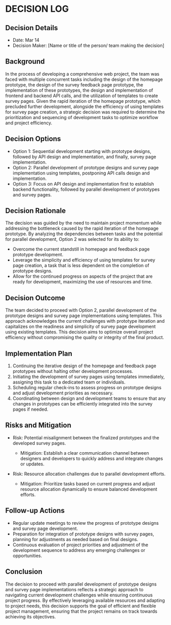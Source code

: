 # DECISION LOG 
## Decision Details 
- Date: Mar 14
- Decision Maker: [Name or title of the person/ team making the decision]
  
## Background 
In the process of developing a comprehensive web project, the team was faced with multiple concurrent tasks including the design of the homepage prototype, the design of the survey feedback page prototype, the implementation of these prototypes, the design and implementation of frontend and backend API calls, and the utilization of templates to create survey pages. Given the rapid iteration of the homepage prototype, which precluded further development, alongside the efficiency of using templates for survey page creation, a strategic decision was required to determine the prioritization and sequencing of development tasks to optimize workflow and project efficiency.

## Decision Options 
- Option 1: Sequential development starting with prototype designs, followed by API design and implementation, and finally, survey page implementation.
- Option 2: Parallel development of prototype designs and survey page implementation using templates, postponing API calls design and implementation.
- Option 3: Focus on API design and implementation first to establish backend functionality, followed by parallel development of prototypes and survey pages.


## Decision Rationale 
The decision was guided by the need to maintain project momentum while addressing the bottleneck caused by the rapid iteration of the homepage prototype. By analyzing the dependencies between tasks and the potential for parallel development, Option 2 was selected for its ability to:

- Overcome the current standstill in homepage and feedback page prototype development.
- Leverage the simplicity and efficiency of using templates for survey page creation, a task that is less dependent on the completion of prototype designs.
- Allow for the continued progress on aspects of the project that are ready for development, maximizing the use of resources and time.

## Decision Outcome 
The team decided to proceed with Option 2, parallel development of the prototype designs and survey page implementations using templates. This approach acknowledges the current challenges with prototype iteration and capitalizes on the readiness and simplicity of survey page development using existing templates. This decision aims to optimize overall project efficiency without compromising the quality or integrity of the final product.

## Implementation Plan 

1. Continuing the iterative design of the homepage and feedback page prototypes without halting other development processes.
2. Initiating the development of survey pages using templates immediately, assigning this task to a dedicated team or individuals.
3. Scheduling regular check-ins to assess progress on prototype designs and adjust development priorities as necessary.
4. Coordinating between design and development teams to ensure that any changes in prototypes can be efficiently integrated into the survey pages if needed.

## Risks and Mitigation 

- Risk: Potential misalignment between the finalized prototypes and the developed survey pages.
  - Mitigation: Establish a clear communication channel between designers and developers to quickly address and integrate changes or updates.

- Risk: Resource allocation challenges due to parallel development efforts.
  - Mitigation: Prioritize tasks based on current progress and adjust resource allocation dynamically to ensure balanced development efforts.

## Follow-up Actions 

- Regular update meetings to review the progress of prototype designs and survey page development.
- Preparation for integration of prototype designs with survey pages, planning for adjustments as needed based on final designs.
- Continuous evaluation of project priorities and adjustment of the development sequence to address any emerging challenges or opportunities.

## Conclusion 

The decision to proceed with parallel development of prototype designs and survey page implementations reflects a strategic approach to navigating current development challenges while ensuring continuous project progress. By effectively leveraging available resources and adapting to project needs, this decision supports the goal of efficient and flexible project management, ensuring that the project remains on track towards achieving its objectives.
